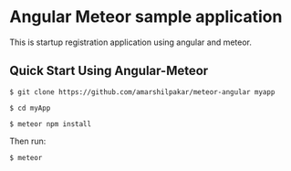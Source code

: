 # Angular Meteor sample application
   This is startup registration application using angular and meteor. 
## Quick Start Using Angular-Meteor
   `$ git clone https://github.com/amarshilpakar/meteor-angular myapp`
   
   `$ cd myApp`
   
   `$ meteor npm install`
   
   
Then run:

   `$ meteor`
